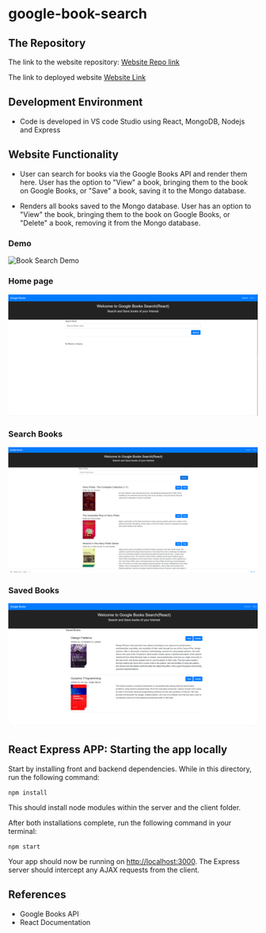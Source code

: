 # google-book-search


## The Repository

The link to the website repository: [Website Repo link](https://github.com/NavdeepDP/google-book-search)

The link to deployed website [Website Link](https://tranquil-scrubland-79336.herokuapp.com/)

## Development Environment
- Code is developed in VS code Studio using React, MongoDB, Nodejs and Express

## Website Functionality
 - User can search for books via the Google Books API and render them here. User has the option to "View" a book, bringing them to the book on Google Books, or "Save" a book, saving it to the Mongo database.

-  Renders all books saved to the Mongo database. User has an option to "View" the book, bringing them to the book on Google Books, or "Delete" a book, removing it from the Mongo database.

### Demo 
![Book Search Demo](./images/google-book-search.gif)

### Home page
![Book Search](./images/pic-1.png)

### Search Books
![Book Results](./images/pic-1-1.png)


### Saved Books

![Saved Books](./images/pic-2.png)




## React Express APP: Starting the app locally

Start by installing front and backend dependencies. While in this directory, run the following command:

```
npm install
```

This should install node modules within the server and the client folder.

After both installations complete, run the following command in your terminal:

```
npm start
```

Your app should now be running on <http://localhost:3000>. The Express server should intercept any AJAX requests from the client.


## References

- Google Books API
- React Documentation
